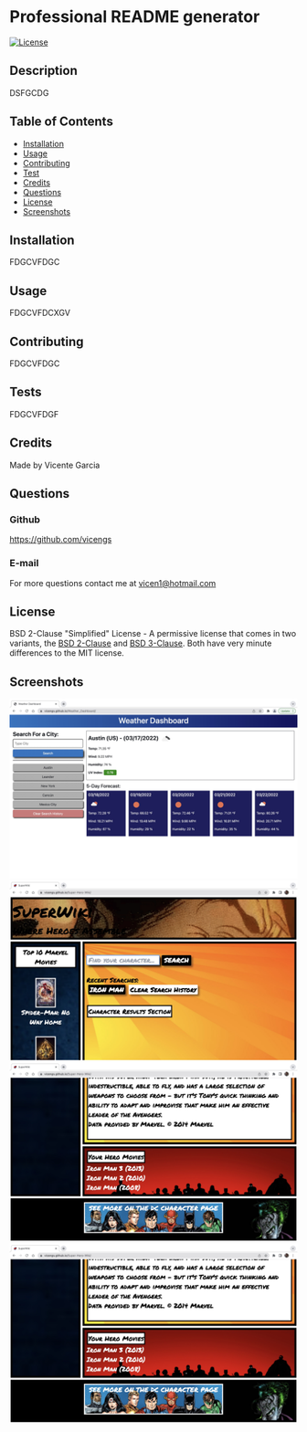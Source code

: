 # Professional README generator

[![License](https://img.shields.io/static/v1?label=License&message=BSD-2-Clause&color=green)](http://choosealicense.com/licenses/bsd-2-clause/)


## Description
  
DSFGCDG


## Table of Contents

* [Installation](#installation)
* [Usage](#usage)
* [Contributing](#contributing)
* [Test](#test)
* [Credits](#credits)
* [Questions](#questions)
* [License](#license)
* [Screenshots](#screenshots)


## Installation

FDGCVFDGC


## Usage

FDGCVFDCXGV


## Contributing

FDGCVFDGC


## Tests

FDGCVFDGF


## Credits

Made by Vicente Garcia


## Questions

### Github

https://github.com/vicengs

### E-mail

For more questions contact me at vicen1@hotmail.com


## License

BSD 2-Clause "Simplified" License - A permissive license that comes in two variants, the <a href="/licenses/bsd-2-clause/">BSD 2-Clause</a> and <a href="/licenses/bsd-3-clause/">BSD 3-Clause</a>. Both have very minute differences to the MIT license.


## Screenshots
    
![image1](https://github.com/vicengs/Professional_Readme_Generator/blob/main/assets/images/image1.jpg)
![image2](/assets/images/image2.jpg)
![image3](./assets/images/image3.jpg)
![image4](../assets/images/image4.jpg)